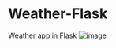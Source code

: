 # Weather-Flask
Weather app in Flask
![image](https://user-images.githubusercontent.com/52418189/182763440-e4ae3114-2994-4c30-bc79-b4b2547e0fae.png)

